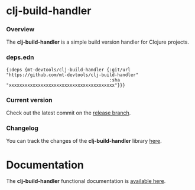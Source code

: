 
# clj-build-handler

### Overview

The <strong>clj-build-handler</strong> is a simple build version handler for Clojure projects.

### deps.edn

```
{:deps {mt-devtools/clj-build-handler {:git/url "https://github.com/mt-devtools/clj-build-handler"
                                       :sha     "xxxxxxxxxxxxxxxxxxxxxxxxxxxxxxxxxxxxxxxx"}}}
```

### Current version

Check out the latest commit on the [release branch](https://github.com/mt-devtools/clj-build-handler/tree/release).

### Changelog

You can track the changes of the <strong>clj-build-handler</strong> library [here](CHANGES.md).

# Documentation

The <strong>clj-build-handler</strong> functional documentation is [available here](https://mt-devtools.github.io/clj-build-handler).
